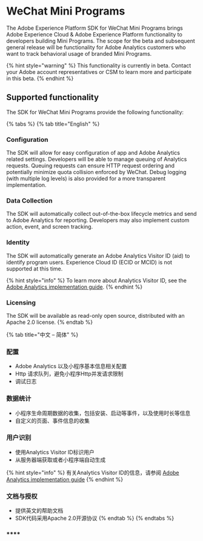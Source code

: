 # WeChat Mini Programs

The Adobe Experience Platform SDK for WeChat Mini Programs brings Adobe Experience Cloud & Adobe Experience Platform functionality to developers building Mini Programs. The scope for the beta and subsequent general release will be functionality for Adobe Analytics customers who want to track behavioral usage of branded Mini Programs.

{% hint style="warning" %}
This functionality is currently in beta. Contact your Adobe account representatives or CSM to learn more and participate in this beta.
{% endhint %}

## Supported functionality

The SDK for WeChat Mini Programs provide the following functionality:

{% tabs %}
{% tab title="English" %}
### **Configuration** 

The SDK will allow for easy configuration of app and Adobe Analytics related settings. Developers will be able to manage queuing of Analytics requests. Queuing requests can ensure HTTP request ordering and potentially minimize quota collision enforced by WeChat. Debug logging \(with multiple log levels\) is also provided for a more transparent implementation.

### **Data Collection** 

The SDK will automatically collect out-of-the-box lifecycle metrics and send to Adobe Analytics for reporting. Developers may also implement custom action, event, and screen tracking.

### Identity 

The SDK will automatically generate an Adobe Analytics Visitor ID \(aid\) to identify program users. Experience Cloud ID \(ECID or MCID\) is not supported at this time.

{% hint style="info" %}
To learn more about Analytics Visitor ID, see the [Adobe Analytics implementation guide](https://docs.adobe.com/content/help/en/analytics/implementation/javascript-implementation/unique-visitors/visid-analytics.html#concept_74F6B4B9B2FA415AB5D029A1F8F099BC).
{% endhint %}

### **Licensing**

The SDK will be available as read-only open source, distributed with an Apache 2.0 license.
{% endtab %}

{% tab title="中文 – 简体" %}
### 配置

* Adobe Analytics 以及小程序基本信息相关配置
* Http 请求队列，避免小程序Http并发请求限制
* 调试日志

### 数据统计

* 小程序生命周期数据的收集，包括安装、启动等事件，以及使用时长等信息
* 自定义的页面、事件信息的收集

### 用户识别

* 使用Analytics Visitor ID标识用户
* 从服务器端获取或者小程序端自动生成

{% hint style="info" %}
有关Analytics Visitor ID的信息，请参阅 [Adobe Analytics implementation guide](https://docs.adobe.com/content/help/en/analytics/implementation/javascript-implementation/unique-visitors/visid-analytics.html#concept_74F6B4B9B2FA415AB5D029A1F8F099BC)
{% endhint %}

### 文档与授权

* 提供英文的帮助文档
* SDK代码采用Apache 2.0开源协议
{% endtab %}
{% endtabs %}

### \*\*\*\*

